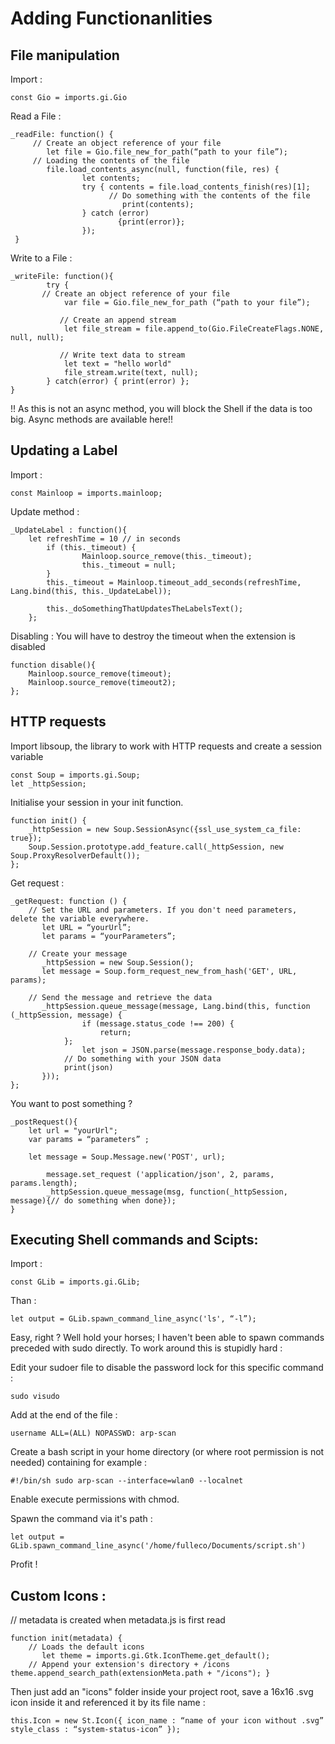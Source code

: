 # Adding Functionanlities
## File manipulation 
Import :

    const Gio = imports.gi.Gio

Read a File :

    _readFile: function() { 
         // Create an object reference of your file 
            let file = Gio.file_new_for_path(“path to your file”); 
         // Loading the contents of the file 
            file.load_contents_async(null, function(file, res) { 
                    let contents; 
                    try { contents = file.load_contents_finish(res)[1];
                          // Do something with the contents of the file 
                             print(contents); 
                    } catch (error) 
                            {print(error)}; 
                    }); 
     }

Write to a File :

    _writeFile: function(){ 
    		try { 
		   // Create an object reference of your file 
		        var file = Gio.file_new_for_path (“path to your file”);

	    	   // Create an append stream 
	      		let file_stream = file.append_to(Gio.FileCreateFlags.NONE, null, null);

	    	   // Write text data to stream
	      		let text = "hello world"
	      		file_stream.write(text, null);            
	  		} catch(error) { print(error) };
    }
    
!! As this is not an async method, you will block the Shell if the data is too big. Async methods are available here!!

## Updating a Label 
Import :

	const Mainloop = imports.mainloop;

Update method :

	_UpdateLabel : function(){
	 	let refreshTime = 10 // in seconds
       		if (this._timeout) {
            		Mainloop.source_remove(this._timeout);
            		this._timeout = null;
        	}
        	this._timeout = Mainloop.timeout_add_seconds(refreshTime, Lang.bind(this, this._UpdateLabel));

        	this._doSomethingThatUpdatesTheLabelsText();
    	};

Disabling :
You will have to destroy the timeout when the extension is disabled

	function disable(){ 
		Mainloop.source_remove(timeout); 
		Mainloop.source_remove(timeout2); 
	};

## HTTP requests
Import libsoup, the library to work with HTTP requests and create a session variable

	const Soup = imports.gi.Soup;
	let _httpSession;

Initialise your session in your init function.

	function init() { 
		_httpSession = new Soup.SessionAsync({ssl_use_system_ca_file: true});
		Soup.Session.prototype.add_feature.call(_httpSession, new Soup.ProxyResolverDefault());
	};


Get request :

	_getRequest: function () { 
		// Set the URL and parameters. If you don't need parameters, delete the variable everywhere. 
		   let URL = “yourUrl”;
		   let params = “yourParameters”;
		   
		// Create your message
		   _httpSession = new Soup.Session(); 
		   let message = Soup.form_request_new_from_hash('GET', URL, params);

 		// Send the message and retrieve the data 
  		   _httpSession.queue_message(message, Lang.bind(this, function (_httpSession, message) {
    				if (message.status_code !== 200) {
      					return;
				};
    				let json = JSON.parse(message.response_body.data);
  	  			// Do something with your JSON data
  				print(json)
  		   }));
	};

You want to post something ? 

	_postRequest(){ 
		let url = "yourUrl"; 
		var params = “parameters” ;
		
		let message = Soup.Message.new('POST', url);

    		message.set_request ('application/json', 2, params, params.length);
    		_httpSession.queue_message(msg, function(_httpSession, message){// do something when done});
	}

## Executing Shell commands and Scipts:

Import : 
	
	const GLib = imports.gi.GLib;

Than : 
	
	let output = GLib.spawn_command_line_async('ls', “-l”);

Easy, right ? Well hold your horses; I haven't been able to spawn commands preceded with sudo directly. To work around this is stupidly hard :

Edit your sudoer file to disable the password lock for this specific command : 
	
	sudo visudo 
Add at the end of the file : 

	username ALL=(ALL) NOPASSWD: arp-scan

Create a bash script in your home directory (or where root permission is not needed) containing for example : 

	#!/bin/sh sudo arp-scan --interface=wlan0 --localnet

Enable execute permissions with chmod.

Spawn the command via it's path : 

	let output = GLib.spawn_command_line_async('/home/fulleco/Documents/script.sh')

Profit !

## Custom Icons :

// metadata is created when metadata.js is first read 

	function init(metadata) { 
		// Loads the default icons 
		   let theme = imports.gi.Gtk.IconTheme.get_default(); 
		// Append your extension's directory + /icons theme.append_search_path(extensionMeta.path + "/icons"); }

Then just add an "icons" folder inside your project root, save a 16x16 .svg icon inside it and referenced it by its file name : 

	this.Icon = new St.Icon({ icon_name : “name of your icon without .svg” style_class : “system-status-icon” });
